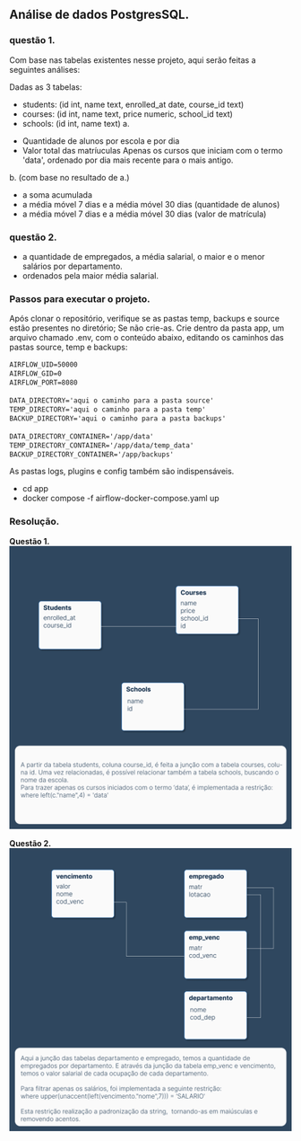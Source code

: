 ## Análise de dados PostgresSQL.

### questão 1.

Com base nas tabelas existentes nesse projeto, aqui serão feitas a seguintes análises:

Dadas as 3 tabelas:
- students: (id int, name text, enrolled_at date, course_id text)
- courses: (id int, name text, price numeric, school_id text)
- schools: (id int, name text)
a. 
* Quantidade de alunos por escola e por dia
* Valor total das matríuculas
Apenas os cursos que iniciam com o termo 'data', ordenado por dia mais recente para o mais antigo.

b. (com base no resultado de a.)
* a soma acumulada
* a média móvel 7 dias e a média móvel 30 dias (quantidade de alunos)
* a média móvel 7 dias e a média móvel 30 dias (valor de matrícula)

### questão 2.
* a quantidade de empregados, a média salarial, o maior e o menor salários por departamento.
* ordenados pela maior média salarial.

### Passos para executar o projeto.
Após clonar o repositório, verifique se as pastas temp, backups e source estão presentes no diretório; Se não crie-as.
Crie dentro da pasta app, um arquivo chamado .env, com o conteúdo abaixo, editando os caminhos das pastas source, temp e backups: <br>
```
AIRFLOW_UID=50000
AIRFLOW_GID=0
AIRFLOW_PORT=8080

DATA_DIRECTORY='aqui o caminho para a pasta source'
TEMP_DIRECTORY='aqui o caminho para a pasta temp'
BACKUP_DIRECTORY='aqui o caminho para a pasta backups'

DATA_DIRECTORY_CONTAINER='/app/data'
TEMP_DIRECTORY_CONTAINER='/app/data/temp_data'
BACKUP_DIRECTORY_CONTAINER='/app/backups'
```

As pastas logs, plugins e config também são indispensáveis. 

* cd app
* docker compose -f airflow-docker-compose.yaml up   

### Resolução.

**Questão 1.**
![questão 1](app/imagens/diagrama_questao_1.png)



**Questão 2.** <br>
![questão 1](app/imagens/diagrama_questao_2.png)

